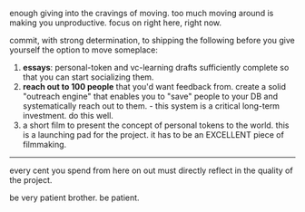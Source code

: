 enough giving into the cravings of moving.
too much moving around is making you unproductive.
focus on right here, right now.

commit, with strong determination, to shipping the following before you give yourself the option to move someplace:

1. **essays**: personal-token and vc-learning drafts sufficiently complete so that you can start socializing them.
2. **reach out to 100 people** that you'd want feedback from. create a solid "outreach engine" that enables you to "save" people to your DB and systematically reach out to them. - this system is a critical long-term investment. do this well.
3. a short film to present the concept of personal tokens to the world. this is a launching pad for the project. it has to be an EXCELLENT piece of filmmaking.

---

every cent you spend from here on out must directly reflect in the quality of the project.

be very patient brother. be patient.